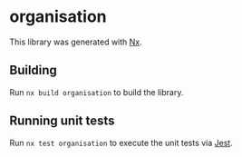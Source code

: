 # organisation

This library was generated with [Nx](https://nx.dev).

## Building

Run `nx build organisation` to build the library.

## Running unit tests

Run `nx test organisation` to execute the unit tests via [Jest](https://jestjs.io).
